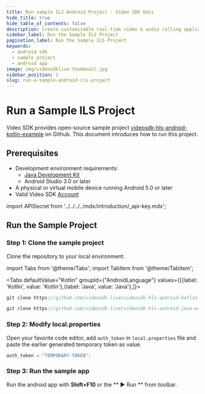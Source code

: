```yaml
---
title: Run sample ILS Android Project - Video SDK Docs
hide_title: true
hide_table_of_contents: false
description: Create customizable real-time video & audio calling applications with React JS SDK with Video SDK add live Video & Audio conferencing to your applications.
sidebar_label: Run the Sample ILS Project
pagination_label: Run the Sample ILS Project
keywords:
  - android sdk
  - sample project
  - android app
image: img/videosdklive-thumbnail.jpg
sidebar_position: 1
slug: run-a-sample-android-ils-project
---
```


# Run a Sample ILS Project

Video SDK provides open-source sample project [videosdk-hls-android-kotlin-example](https://github.com/videosdk-live/videosdk-hls-android-kotlin-example) on Github. This document introduces how to run this project.

## Prerequisites

- Development environment requirements:
  - [Java Development Kit](https://www.oracle.com/java/technologies/downloads/)
  - Android Studio 3.0 or later
- A physical or virtual mobile device running Android 5.0 or later
- Valid Video SDK [Account](https://app.videosdk.live/)

import APISecret from '../../../../mdx/introduction/\_api-key.mdx';

<APISecret title="Get your API key and Secret key" />

## Run the Sample Project

### Step 1: Clone the sample project

Clone the repository to your local environment.

import Tabs from '@theme/Tabs';
import TabItem from '@theme/TabItem';

<Tabs
defaultValue="Kotlin"
groupId={"AndroidLanguage"}
values={[{label: 'Kotlin', value: 'Kotlin'},{label: 'Java', value: 'Java'},]}>

<TabItem value="Kotlin">

```js
git clone https://github.com/videosdk-live/videosdk-hls-android-kotlin-example.git
```

</TabItem>

<TabItem value="Java">

```js
git clone https://github.com/videosdk-live/videosdk-hls-android-java-example.git
```

</TabItem>

</Tabs>

### Step 2: Modify local.properties

Open your favorite code editor, add `auth_token` in `local.properties` file and paste the earlier generated temporary token as value.

```js title="local.properties"
auth_token = "TEMPORARY-TOKEN";
```

### Step 3: Run the sample app

Run the android app with **Shift+F10** or the ** ▶ Run ** from toolbar.
